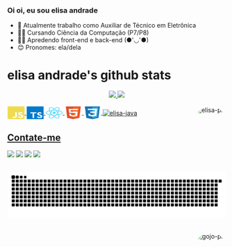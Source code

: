 ### Oi oi, eu sou elisa andrade

- 💼 Atualmente trabalho como Auxiliar de Técnico em Eletrônica
- 👩‍🎓 Cursando Ciência da Computação (P7/P8)
- 👩‍💻 Apredendo front-end e back-end (●'◡'●)
- 😊 Pronomes: ela/dela

# elisa andrade's github stats
<div align="center">
  <a href="https://github.com/elisalvsan">
  <img height="160em" src="https://github-readme-stats.vercel.app/api?username=elisalvsan&show_icons=true&theme=tokyonight&include_all_commits=true&count_private=true"/>
  <img height="160em" src="https://github-readme-stats.vercel.app/api/top-langs/?username=elisalvsan&layout=compact&langs_count=7&theme=tokyonight"/>
</div>

  <div style="display: inline_block"><br>
  <img align="center" alt="elisa-Js" height="30" width="40" src="https://raw.githubusercontent.com/devicons/devicon/master/icons/javascript/javascript-plain.svg">
  <img align="center" alt="elisa-Ts" height="30" width="40" src="https://raw.githubusercontent.com/devicons/devicon/master/icons/typescript/typescript-plain.svg">
  <img align="center" alt="elisa-React" height="30" width="40" src="https://raw.githubusercontent.com/devicons/devicon/master/icons/react/react-original.svg">
  <img align="center" alt="elisa-HTML" height="30" width="40" src="https://raw.githubusercontent.com/devicons/devicon/master/icons/html5/html5-original.svg">
  <img align="center" alt="elisa-CSS" height="30" width="40" src="https://raw.githubusercontent.com/devicons/devicon/master/icons/css3/css3-original.svg">
  <img align="center" alt="elisa-java" height="30" width="40" src="https://cdn.jsdelivr.net/gh/devicons/devicon/icons/java/java-original-wordmark.svg" >
    <img align="right" alt="elisa-pic" height="150" style="border-radius:50px;" src="https://cdn.discordapp.com/attachments/695378966072000612/930846538748555284/ezgif.com-gif-maker.gif?width=676&height=676">
  </div>
  
  ## Contate-me
  
  <div>
  <a href="https://instagram.com/amoracaxi" target="_blank"><img src="https://img.shields.io/badge/-Instagram-%23E4405F?style=for-the-badge&logo=instagram&logoColor=white" target="_blank"></a>
 	<a href="https://www.twitter.com/alvsandrd" target="_blank"><img src="https://img.shields.io/badge/Twitter-1DA1F2?style=for-the-badge&logo=twitter&logoColor=white" target="_blank"></a> 
  <a href = "mailto:elisalvsan@gmail.com"><img src="https://img.shields.io/badge/-Gmail-%23333?style=for-the-badge&logo=gmail&logoColor=white" target="_blank"></a>
  <a href="https://www.linkedin.com/in/elisa-maria-alves-de-andrade-29b746168/" target="_blank"><img src="https://img.shields.io/badge/-LinkedIn-%230077B5?style=for-the-badge&logo=linkedin&logoColor=white" target="_blank"></a> 
 
  ![Snake animation](https://github.com/elisalvsan/elisalvsan/blob/output/github-contribution-grid-snake.svg)
  </div>
  
##
  <img align="right" alt="gojo-pic" height="200" style="border-radius:50px;" src="https://i.pinimg.com/originals/a7/da/8b/a7da8b6bcd0432826334a0c3c6ad5da3.gif?width=676&height=676">
  

